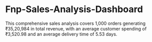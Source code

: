 # Fnp-Sales-Analysis-Dashboard
This comprehensive sales analysis covers 1,000 orders generating ₹35,20,984 in total revenue, with an average customer spending of ₹3,520.98 and an average delivery time of 5.53 days.
